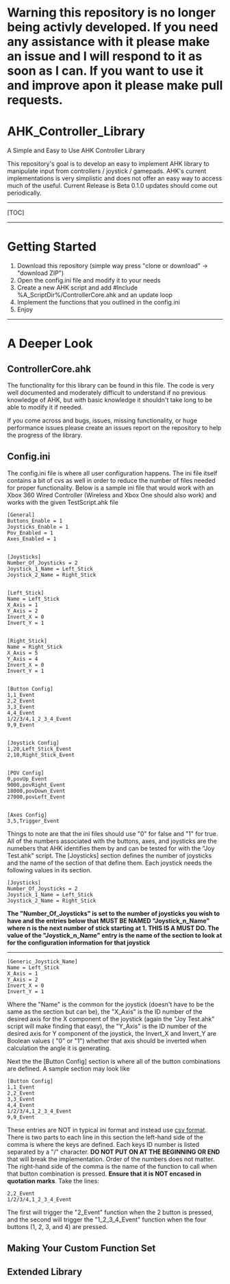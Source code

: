 # Warning this repository is no longer being activly developed. If you need any assistance with it please make an issue and I will respond to it as soon as I can. If you want to use it and improve apon it please make pull requests.


# AHK_Controller_Library
A Simple and Easy to Use AHK Controller Library

This repository's goal is to develop an easy to implement AHK library to manipulate input from controllers / joystick / gamepads. AHK's current implementations is very simplistic and does not offer an easy way to access much of the useful. Current Release is Beta 0.1.0 updates should come out periodically.

----------

[TOC]

----------


# Getting Started

1) Download this repository (simple way press "clone or download" -> "download ZIP")
2) Open the config.ini file and modify it to your needs
3) Create a new AHK script and add #Include %A_ScriptDir%/ControllerCore.ahk and an update loop
4) Implement the functions that you outlined in the config.ini
5) Enjoy


----------


# A Deeper Look
## ControllerCore.ahk
The functionality for this library can be found in this file. The code is very well documented and moderately difficult to understand if no previous knowledge of AHK, but with basic knowledge it shouldn't take long to be able to modify it if needed.

If you come across and bugs, issues, missing functionality, or huge performance issues please create an issues report on the repository to help the progress of the library.
## Config.ini
The config.ini file is where all user configuration happens. The ini file itself contains a bit of cvs as well in order to reduce the number of files needed for proper functionality.  Below is a sample ini file that would work with an Xbox 360 Wired Controller (Wireless and Xbox One should also work) and works with the given TestScript.ahk file

    [General]
	Buttons_Enable = 1
	Joysticks_Enable = 1
	Pov_Enabled = 1
	Axes_Enabled = 1
	
	
	[Joysticks]
	Number_Of_Joysticks = 2
	Joystick_1_Name = Left_Stick
	Joystick_2_Name = Right_Stick
	
	
	[Left_Stick]
	Name = Left_Stick
	X_Axis = 1
	Y_Axis = 2
	Invert_X = 0
	Invert_Y = 1
	
	
	[Right_Stick]
	Name = Right_Stick
	X_Axis = 5
	Y_Axis = 4
	Invert_X = 0
	Invert_Y = 1
	
	
	[Button Config]
	1,1_Event
	2,2_Event
	3,3_Event
	4,4_Event
	1/2/3/4,1_2_3_4_Event
	9,9_Event
	
	
	[Joystick Config]
	1,20,Left_Stick_Event
	2,10,Right_Stick_Event
	
	
	[POV Config]
	0,povUp_Event
	9000,povRight_Event
	18000,povDown_Event
	27000,povLeft_Event
	
	
	[Axes Config]
	3,5,Trigger_Event

Things to note are that the ini files should use "0" for false and "1" for true. All of the numbers associated with the buttons, axes, and joysticks are the numebers that AHK identifies them by and can be tested for with the "Joy Test.ahk" script. The [Joysticks] section defines the number of joysticks and the name of the section of that define them. Each joystick needs the following values in its section.


	[Joysticks]
	Number_Of_Joysticks = 2
	Joystick_1_Name = Left_Stick
	Joystick_2_Name = Right_Stick

**The "Number_Of_Joysticks" is set to the number of joysticks you wish to have and the entries below that MUST BE NAMED "Joystick_n_Name" where n is the next number of stick starting at 1. THIS IS A MUST DO. The value of the "Joystick_n_Name" entry is the name of the section to look at for the configuration information for that joystick** 

----------

	[Generic_Joystick_Name]
	Name = Left_Stick
	X_Axis = 1
	Y_Axis = 2
	Invert_X = 0
	Invert_Y = 1

Where the "Name" is the common for the joystick (doesn't have to be the same as the section but can be), the "X_Axis" is the ID number of the desired axis for the X component of the joystick (again the "Joy Test.ahk" script will make finding that easy), the "Y_Axis" is the ID number of the desired axis for Y component of the joystick, the Invert_X and Invert_Y are Boolean values ( "0" or "1") whether that axis should be inverted when calculation the angle it is generating.

Next the the [Button Config] section is where all of the button combinations are defined. A sample section may look like

	[Button Config]
	1,1_Event
	2,2_Event
	3,3_Event
	4,4_Event
	1/2/3/4,1_2_3_4_Event
	9,9_Event
These entries are NOT in typical ini format and instead use [csv format](https://msdn.microsoft.com/en-us/library/mt260840.aspx). There is two parts to each line in this section the left-hand side of the comma is where the keys are defined. Each keys ID number is listed separated by a "/" character. **DO NOT PUT ON AT THE BEGINNING OR END** that will break the implementation. Order of the numbers does not matter. The right-hand side of the comma is the name of the function to call when that button combination is pressed. **Ensure that it is NOT encased in quotation marks**. Take the lines:

	2,2_Event
	1/2/3/4,1_2_3_4_Event
The first will trigger the "2_Event" function when the 2 button is pressed, and the second will trigger the "1_2_3_4_Event" function when the four buttons (1, 2, 3, and 4) are pressed.

## Making Your Custom Function Set

## Extended Library

